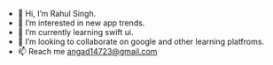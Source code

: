 - 👋 Hi, I’m Rahul Singh.
- 👀 I’m interested in new app trends.
- 🌱 I’m currently learning swift ui.
- 💞️ I’m looking to collaborate on google and other learning platfroms.
- 📫 Reach me angad14723@gmail.com

<!---
rahul14723/rahul14723 is a ✨ special ✨ repository because its `README.md` (this file) appears on your GitHub profile.
You can click the Preview link to take a look at your changes.
--->
